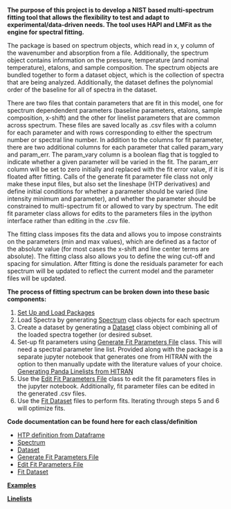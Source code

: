 **The purpose of this project is to develop a NIST based multi-spectrum fitting tool that allows the flexibility to test and adapt to experimental/data-driven needs.  The tool uses HAPI and LMFit as the engine for spectral fitting.**  

The package is based on spectrum objects, which read in x, y column of the wavenumber and absorption from a file.  Additionally, the spectrum object contains information on the pressure, temperature (and nominal temperature), etalons, and sample composition.  The spectrum objects are bundled together to form a dataset object, which is the collection of spectra that are being analyzed.  Additionally, the dataset defines the polynomial order of the baseline for all of spectra in the dataset.  

There are two files that contain parameters that are fit in this model, one for spectrum dependendent parameters (baseline parameters, etalons, sample composition, x-shift) and the other for linelist parameters that are common across spectrum.  These files are saved locally as .csv files with a column for each parameter and with rows corresponding to either the spectrum number or spectral line number.  In addition to the columns for fit parameter, there are two additional columns for each parameter that called param_vary and param_err.  The param_vary column is a boolean flag that is toggled to indicate whether a given parameter will be varied in the fit.  The param_err column will be set to zero initially and replaced with the fit error value, if it is floated after fitting.  Calls of the generate fit parameter file class not only make these input files, but also set the lineshape (HTP derivatives) and define initial conditions for 
whether a parameter should be varied (line intensity minimum and parameter), and whether the parameter should be constrained to multi-spectrum fit or allowed to vary by spectrum.  The edit fit parameter class allows for edits to the parameters files in the ipython interface rather than editing in the .csv file. 

The fitting class imposes fits the data and allows you to impose constraints on the parameters (min and max values), which are defined as a factor of the absolute value (for most cases the x-shift and line center terms are absolute).  The fitting class also allows you to define the wing cut-off and spacing for simulation.  After fitting is done the residuals parameter for each spectrum will be updated to reflect the current model and the parameter files will be updated.  

**The process of fitting spectrum can be broken down into these basic components:**
1.  [Set Up and Load Packages](Set-Up-and-Load-Packages)
2.  Load Spectra by generating [Spectrum](Spectrum) class objects for each spectrum
3.  Create a dataset by generating a [Dataset](Dataset) class object combining all of the loaded spectra together (or desired subset.
4.  Set-up fit parameters using [Generate Fit Parameters File](Generate-Fit-Parameters-File) class.  This will need a spectral parameter line list.  Provided along with the package is a separate jupyter notebook that generates one from HITRAN with the option to then manually update with the literature values of your choice.  [Generating Panda Linelists from HITRAN](Generating-Pandas-Linelists)
5.  Use the [Edit Fit Parameters File](Edit-Fit-Parameters-File) class to edit the fit parameters files in the jupyter notebook.  Additionally, fit parameter files can be edited in the generated .csv files.
6.  Use the [Fit Dataset](Fit-Dataset) files to perform fits.  Iterating through steps 5 and 6 will optimize fits.  


**Code documentation can be found here for each class/definition**
*  [HTP definition from Dataframe](HTP-definition-from-Dataframe)
*  [Spectrum](Spectrum)
*  [Dataset](Dataset)
*  [Generate Fit Parameters File](Generate-Fit-Parameters-File)
*  [Edit Fit Parameters File](Edit-Fit-Parameters-File)
*  [Fit Dataset](Fit-Dataset)

[**Examples**](https://gitlab.nist.gov/gitlab/ema3/HAPI-spectral-fitting/tree/master/From%20DataFrame/Examples)


[**Linelists**](https://gitlab.nist.gov/gitlab/ema3/HAPI-spectral-fitting/tree/master/From%20DataFrame/Linelists)
